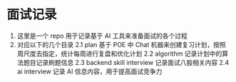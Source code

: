 # 面试记录
1. 这里是一个 repo 用于记录基于 AI 工具来准备面试的各个过程
2. 对应以下的几个目录
    2.1 plan 基于 POE 中 Chat 机器来创建复习计划，按照周尺度去指定，统计每周进行复盘和优化计划
    2.2 algorithm 记录计划中的算法题目记录刷题信息
    2.3 backend skill interview 记录面试八股相关内容
    2.4 ai interview 记录 AI 信息内容，用于提高面试竞争力

